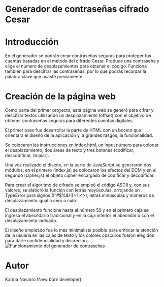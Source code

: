 # Generador de contraseñas cifrado Cesar


# Introducción

En el generador se podrán crear contraseñas seguras para proteger tus cuentas basadas en el método del cifrado Cesar. Produce una contraseña y elige el número de desplazamientos para obtener el código. Funciona también para descifrar las contraseñas, por lo que podrás recordar la palabra clave que usaste previamente.

# Creación de la página web
Como parte del primer proyecto, esta página web se generó para cifrar y descifrar textos utilizando un desplazamiento (offset) con el objetivo de obtener contraseñas seguras para diferentes cuentas digitales.

El primer paso fue desarrollar la parte de HTML con un boceto que orientara el diseño de la aplicación y, a grandes rasgos, la funcionalidad. 

Se colocaron las instrucciones en index.html, un input número para colocar el desplazamiento, dos áreas de texto y tres botones (codificar, descodificar, limpiar). 

Una vez realizado el diseño, en la parte de JavaScript se generaron dos módulos, en el primero (index.js) se colocaron los efectos del DOM y en el segundo (cipher.js) el objeto cipher encargado de codificar y decodificar.

Para crear el algoritmo de cifrado se empleó el código ASCII y, con sus valores, se elaboró la función con letras mayúsculas, arrojando un TypeError para signos (!"#$%&/()=?¡<>), letras minúsculas y números de desplazamiento igual a cero o nulo.

El desplazamiento funciona hasta el número 50 y en el primero caja se ingresa el abecedario tradicional y en la caja inferior el abecedario con el desplazamiento indicado.

El diseño empleado fue lo más minimalista posible para enfocar la atención de la usuaria en las cajas de texto y los colores obscuros fueron elegidos para darle confidencialidad y discreción.
![Funcionamiento del generador de contraseñas]([ruta/de/la/imagen.png](imagenes))

# Autor
Karina Navarro (New born developer)